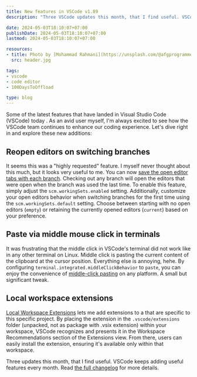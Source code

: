 ```yaml
---
title: New features in VSCode v1.89
description: "Three VSCode updates this month, that I find useful. VSCode keeps adding useful features every month."

date: 2024-05-03T18:10:07+07:00
publishDate: 2024-05-03T18:10:07+07:00
lastmod: 2024-05-03T18:10:07+07:00

resources:
- title: Photo by [Mohammad Rahmani](https://unsplash.com/@afgprogrammer) via [Unsplash](https://unsplash.com/)
  src: header.jpg

tags:
- vscode
- code editor
- 100DaysToOffload

type: blog
---
```


Some of the latest features that have landed in Visual Studio Code (VSCode) today . As an avid user myself, I'm always excited to see how the VSCode team continues to enhance our coding experience. Let's dive right in and explore these new additions:

## Reopen editors on switching branches

It seems this was a "highly requested" feature. I myself never thought about this much, but it looks very useful to me. You can now [save the open editor tabs with each branch](https://code.visualstudio.com/updates/v1_89#_saverestore-open-editors-when-switching-branches). Checking out any branch will open the editors that were open when the branch was used the last time. To enable this feature, simply adjust the `scm.workingSets.enabled` setting. Additionally, customize your open editors behavior when switching branches for the first time using the `scm.workingSets.default` setting. Choose between starting with no open editors (`empty`) or retaining the currently opened editors (`current`) based on your preference.

## Paste via middle mouse click in terminals

It was frustrating that the middle click in VSCode's terminal did not work like in any other terminal on Linux. Middle click is pasting the current content of the clipboard at the cursor position. Everything else is annoying, hehe. By configuring `terminal.integrated.middleClickBehavior` to `paste`, you can enjoy the convenience of [middle-click pasting](https://code.visualstudio.com/updates/v1_89#_configure-middle-click-to-paste) on any platform. A small but significant tweak.

## Local workspace extensions

[Local Workspace Extensions](https://code.visualstudio.com/updates/v1_89#_local-workspace-extensions) lets me add extensions to a that are specific to this specific project. By placing the extension in the `.vscode/extensions` folder (unpacked, not as package with .vsix extension) within your workspace, VSCode recognizes and presents it in the Workspace Recommendations section of the Extensions view. From there, users can easily install the extension, ensuring it's available only within that workspace.

Three updates this month, that I find useful. VSCode keeps adding useful features every month. Read [the full changelog](https://code.visualstudio.com/updates/v1_89) for more details.
